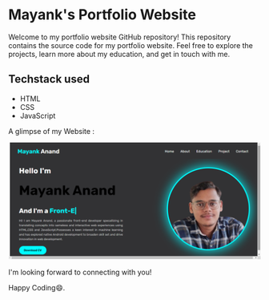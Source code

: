 # Mayank's Portfolio Website

Welcome to my portfolio website GitHub repository! This repository contains the source code for my portfolio website. Feel free to explore the projects, learn more about my education, and get in touch with me.

## Techstack used
- HTML
- CSS
- JavaScript

A glimpse of my Website :

![Home Page](Images/WesiteHomePage.png)

I'm looking forward to connecting with you!

Happy Coding😄.
